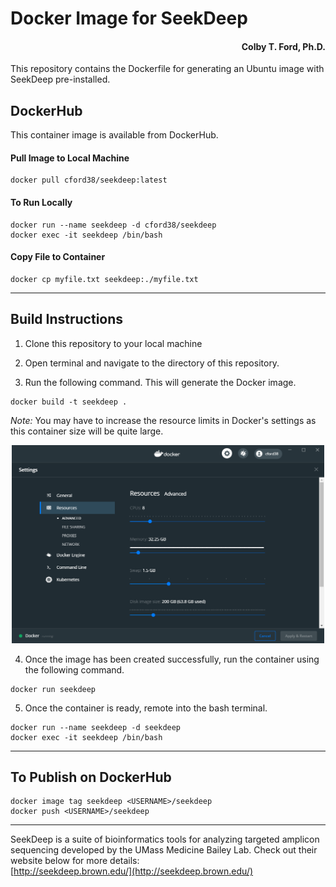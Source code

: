# Docker Image for SeekDeep
<h4 align = "right">Colby T. Ford, Ph.D.</h4>
This repository contains the Dockerfile for generating an Ubuntu image with SeekDeep pre-installed.

## DockerHub
This container image is available from DockerHub.
#### Pull Image to Local Machine
```
docker pull cford38/seekdeep:latest
```
#### To Run Locally
```
docker run --name seekdeep -d cford38/seekdeep
docker exec -it seekdeep /bin/bash
```

#### Copy File to Container
```
docker cp myfile.txt seekdeep:./myfile.txt
```
-------------------------------

## Build Instructions
1. Clone this repository to your local machine

2. Open terminal and navigate to the directory of this repository.

3. Run the following command. This will generate the Docker image.
```
docker build -t seekdeep .
```
_Note:_ You may have to increase the resource limits in Docker's settings as this container size will be quite large.
<p align="center"><img src="DockerSettings.PNG" width="500px"></p>


4. Once the image has been created successfully, run the container using the following command.
```
docker run seekdeep
```

5. Once the container is ready, remote into the bash terminal.
```
docker run --name seekdeep -d seekdeep
docker exec -it seekdeep /bin/bash
```

----------------------

## To Publish on DockerHub

```
docker image tag seekdeep <USERNAME>/seekdeep
docker push <USERNAME>/seekdeep
```

----------------------
SeekDeep is a suite of bioinformatics tools for analyzing targeted amplicon sequencing developed by the UMass Medicine Bailey Lab. Check out their website below for more details:  
[http://seekdeep.brown.edu/](http://seekdeep.brown.edu/)
